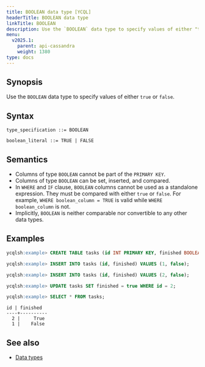 ```yaml
---
title: BOOLEAN data type [YCQL]
headerTitle: BOOLEAN data type
linkTitle: BOOLEAN
description: Use the `BOOLEAN` data type to specify values of either "true" or "false".
menu:
  v2025.1:
    parent: api-cassandra
    weight: 1380
type: docs
---
```


## Synopsis

Use the `BOOLEAN` data type to specify values of either `true` or `false`.

## Syntax

```
type_specification ::= BOOLEAN

boolean_literal ::= TRUE | FALSE
```

## Semantics

- Columns of type `BOOLEAN` cannot be part of the `PRIMARY KEY`.
- Columns of type `BOOLEAN` can be set, inserted, and compared.
- In `WHERE` and `IF` clause, `BOOLEAN` columns cannot be used as a standalone expression. They must be compared with either `true` or `false`. For example, `WHERE boolean_column = TRUE` is valid while `WHERE boolean_column` is not.
- Implicitly, `BOOLEAN` is neither comparable nor convertible to any other data types.

## Examples

```sql
ycqlsh:example> CREATE TABLE tasks (id INT PRIMARY KEY, finished BOOLEAN);
```

```sql
ycqlsh:example> INSERT INTO tasks (id, finished) VALUES (1, false);
```

```sql
ycqlsh:example> INSERT INTO tasks (id, finished) VALUES (2, false);
```

```sql
ycqlsh:example> UPDATE tasks SET finished = true WHERE id = 2;
```

```sql
ycqlsh:example> SELECT * FROM tasks;
```

```
id | finished
----+----------
  2 |     True
  1 |    False
```

## See also

- [Data types](..#data-types)
